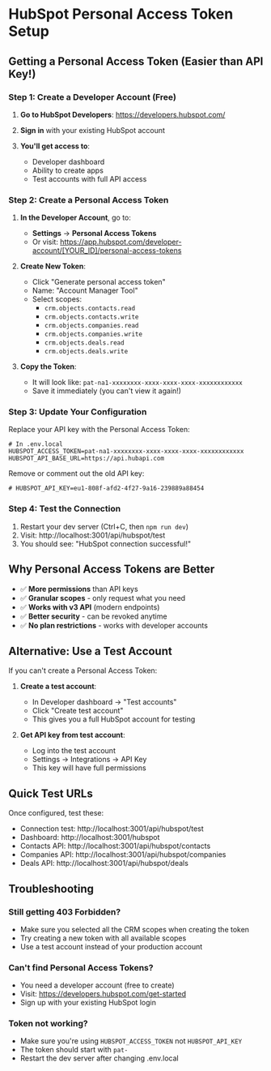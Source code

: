 # HubSpot Personal Access Token Setup

## Getting a Personal Access Token (Easier than API Key!)

### Step 1: Create a Developer Account (Free)

1. **Go to HubSpot Developers**:
   https://developers.hubspot.com/

2. **Sign in** with your existing HubSpot account

3. **You'll get access to**:
   - Developer dashboard
   - Ability to create apps
   - Test accounts with full API access

### Step 2: Create a Personal Access Token

1. **In the Developer Account**, go to:
   - **Settings** → **Personal Access Tokens**
   - Or visit: https://app.hubspot.com/developer-account/[YOUR_ID]/personal-access-tokens

2. **Create New Token**:
   - Click "Generate personal access token"
   - Name: "Account Manager Tool"
   - Select scopes:
     - `crm.objects.contacts.read`
     - `crm.objects.contacts.write`
     - `crm.objects.companies.read`
     - `crm.objects.companies.write`
     - `crm.objects.deals.read`
     - `crm.objects.deals.write`

3. **Copy the Token**:
   - It will look like: `pat-na1-xxxxxxxx-xxxx-xxxx-xxxx-xxxxxxxxxxxx`
   - Save it immediately (you can't view it again!)

### Step 3: Update Your Configuration

Replace your API key with the Personal Access Token:

```env
# In .env.local
HUBSPOT_ACCESS_TOKEN=pat-na1-xxxxxxxx-xxxx-xxxx-xxxx-xxxxxxxxxxxx
HUBSPOT_API_BASE_URL=https://api.hubapi.com
```

Remove or comment out the old API key:
```env
# HUBSPOT_API_KEY=eu1-808f-afd2-4f27-9a16-239889a88454
```

### Step 4: Test the Connection

1. Restart your dev server (Ctrl+C, then `npm run dev`)
2. Visit: http://localhost:3001/api/hubspot/test
3. You should see: "HubSpot connection successful!"

## Why Personal Access Tokens are Better

- ✅ **More permissions** than API keys
- ✅ **Granular scopes** - only request what you need
- ✅ **Works with v3 API** (modern endpoints)
- ✅ **Better security** - can be revoked anytime
- ✅ **No plan restrictions** - works with developer accounts

## Alternative: Use a Test Account

If you can't create a Personal Access Token:

1. **Create a test account**:
   - In Developer dashboard → "Test accounts"
   - Click "Create test account"
   - This gives you a full HubSpot account for testing

2. **Get API key from test account**:
   - Log into the test account
   - Settings → Integrations → API Key
   - This key will have full permissions

## Quick Test URLs

Once configured, test these:
- Connection test: http://localhost:3001/api/hubspot/test
- Dashboard: http://localhost:3001/hubspot
- Contacts API: http://localhost:3001/api/hubspot/contacts
- Companies API: http://localhost:3001/api/hubspot/companies
- Deals API: http://localhost:3001/api/hubspot/deals

## Troubleshooting

### Still getting 403 Forbidden?
- Make sure you selected all the CRM scopes when creating the token
- Try creating a new token with all available scopes
- Use a test account instead of your production account

### Can't find Personal Access Tokens?
- You need a developer account (free to create)
- Visit: https://developers.hubspot.com/get-started
- Sign up with your existing HubSpot login

### Token not working?
- Make sure you're using `HUBSPOT_ACCESS_TOKEN` not `HUBSPOT_API_KEY`
- The token should start with `pat-`
- Restart the dev server after changing .env.local